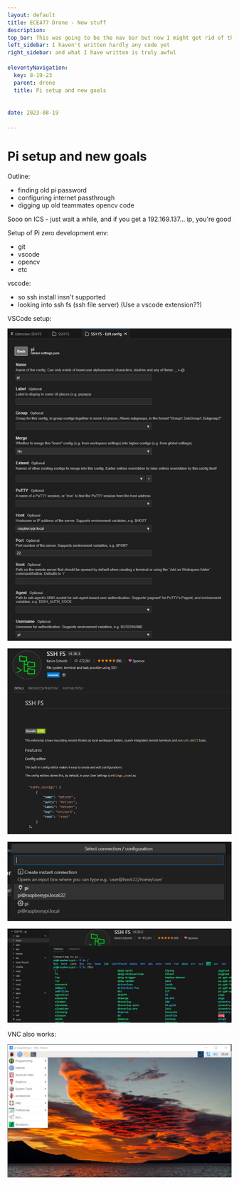 ```yaml
---
layout: default
title: ECE477 Drone - New stuff
description:
top_bar: This was going to be the nav bar but now I might get rid of this lol.
left_sidebar: I haven't written hardly any code yet
right_sidebar: and what I have written is truly awful

eleventyNavigation:
  key: 8-19-23
  parent: drone
  title: Pi setup and new goals


date: 2023-08-19

---
```


# Pi setup and new goals

Outline:
- finding old pi password
- configuring internet passthrough
- digging up old teammates opencv code

Sooo on ICS - just wait a while, and if you get a 192.169.137... ip, you're good

Setup of Pi zero development env:
- git
- vscode
- opencv
- etc

vscode:
- so ssh install insn't supported
- looking into ssh fs (ssh file server)
    (Use a vscode extension??)


VSCode setup:

![Alt text](image.png)

![Alt text](image-1.png)

![Alt text](image-2.png)

![Alt text](image-3.png)

VNC also works:

![Alt text](image-4.png)

